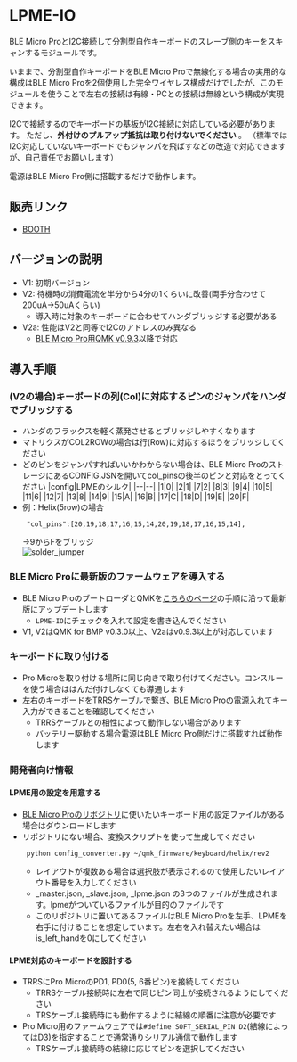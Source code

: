# LPME-IO
BLE Micro ProとI2C接続して分割型自作キーボードのスレーブ側のキーをスキャンするモジュールです。

いままで、分割型自作キーボードをBLE Micro Proで無線化する場合の実用的な構成はBLE Micro Proを2個使用した完全ワイヤレス構成だけでしたが、このモジュールを使うことで左右の接続は有線・PCとの接続は無線という構成が実現できます。

I2Cで接続するのでキーボードの基板がI2C接続に対応している必要があります。
ただし、**外付けのプルアップ抵抗は取り付けないでください**  。
（標準ではI2C対応していないキーボードでもジャンパを飛ばすなどの改造で対応できますが、自己責任でお願いします）

電源はBLE Micro Pro側に搭載するだけで動作します。

## 販売リンク
- [BOOTH](https://nogikes.booth.pm/items/1656264)

## バージョンの説明
- V1: 初期バージョン
- V2: 待機時の消費電流を半分から4分の1くらいに改善(両手分合わせて200uA→50uAくらい)
  - 導入時に対象のキーボードに合わせてハンダブリッジする必要がある
- V2a: 性能はV2と同等でI2Cのアドレスのみ異なる
  - [BLE Micro Pro用QMK v0.9.3](https://github.com/sekigon-gonnoc/qmk_firmware/releases/tag/bmp-0.9.3)以降で対応

## 導入手順
### (V2の場合)キーボードの列(Col)に対応するピンのジャンパをハンダでブリッジする
  - ハンダのフラックスを軽く蒸発させるとブリッジしやすくなります
  - マトリクスがCOL2ROWの場合は行(Row)に対応するほうをブリッジしてください
  - どのピンをジャンパすればいいかわからない場合は、BLE Micro ProのストレージにあるCONFIG.JSNを開いてcol_pinsの後半のピンと対応をとってください
    |config|LPMEのシルク|
    |--|--|
    |1|0|
    |2|1|
    |7|2|
    |8|3|
    |9|4|
    |10|5|
    |11|6|
    |12|7|
    |13|8|
    |14|9|
    |15|A|
    |16|B|
    |17|C|
    |18|D|
    |19|E|
    |20|F|
  - 例：Helix(5row)の場合
       ```
        "col_pins":[20,19,18,17,16,15,14,20,19,18,17,16,15,14],
       ```  
       →9からFをブリッジ  
  ![solder_jumper](https://user-images.githubusercontent.com/43873124/97097560-fa0ccf80-16b4-11eb-996f-f2cc81ac0c04.jpg)

  
 
### BLE Micro Proに最新版のファームウェアを導入する
 - BLE Micro ProのブートローダとQMKを[こちらのページ](https://github.com/sekigon-gonnoc/BLE-Micro-Pro/blob/master/AboutDefaultFirmware/doc/getting_start.md)の手順に沿って最新版にアップデートします
   - `LPME-IO`にチェックを入れて設定を書き込んでください
 - V1, V2はQMK for BMP v0.3.0以上、V2aはv0.9.3以上が対応しています

### キーボードに取り付ける
 - Pro Microを取り付ける場所に同じ向きで取り付けてください。コンスルーを使う場合ははんだ付けしなくても導通します
 - 左右のキーボードをTRRSケーブルで繋ぎ、BLE Micro Proの電源入れてキー入力ができることを確認してください
   - TRRSケーブルとの相性によって動作しない場合があります
   - バッテリー駆動する場合電源はBLE Micro Pro側だけに搭載すれば動作します

### 開発者向け情報
#### LPME用の設定を用意する
 - [BLE Micro Proのリポジトリ](https://github.com/sekigon-gonnoc/BLE-Micro-Pro/tree/master/AboutDefaultFirmware/keyboards)に使いたいキーボード用の設定ファイルがある場合はダウンロードします
 - リポジトリにない場合、変換スクリプトを使って生成してください
   ```
    python config_converter.py ~/qmk_firmware/keyboard/helix/rev2
   ```
    - レイアウトが複数ある場合は選択肢が表示されるので使用したいレイアウト番号を入力してください  
    - _master.json, _slave.json, _lpme.json の3つのファイルが生成されます。lpmeがついているファイルが目的のファイルです
    - このリポジトリに置いてあるファイルはBLE Micro Proを左手、LPMEを右手に付けることを想定しています。左右を入れ替えたい場合はis_left_handを0にしてください
 
#### LPME対応のキーボードを設計する
  - TRRSにPro MicroのPD1, PD0(5, 6番ピン)を接続してください
    - TRRSケーブル接続時に左右で同じピン同士が接続されるようにしてください
    - TRSケーブル接続時にも動作するように結線の順番に注意が必要です
  - Pro Micro用のファームウェアでは`#define SOFT_SERIAL_PIN D2`(結線によってはD3)を指定することで通常通りシリアル通信で動作します
    - TRSケーブル接続時の結線に応じてピンを選択してください

